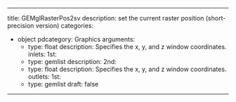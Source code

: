 
---
title: GEMglRasterPos2sv
description: set the current raster position (short-precision version)
categories:
  - object
pdcategory: Graphics
arguments:
    - type: float
      description: Specifies the x, y, and z window coordinates.
inlets:
  1st:
    - type: gemlist
      description:
  2nd:
    - type: float
      description: Specifies the x, y, and z window coordinates.
outlets:
  1st:
    - type: gemlist
draft: false
---

